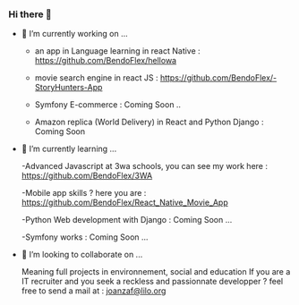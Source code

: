### Hi there 👋


- 🔭 I’m currently working on ...

     - an app in Language learning in react Native : https://github.com/BendoFlex/hellowa
     
     - movie search engine in react JS : https://github.com/BendoFlex/-StoryHunters-App
     
     - Symfony E-commerce : Coming Soon ..
     
     - Amazon replica (World Delivery) in React and Python Django : Coming Soon



- 🌱 I’m currently learning ... 

     -Advanced Javascript at 3wa schools, you can see my work here : https://github.com/BendoFlex/3WA
     
     -Mobile app skills ? here you are : https://github.com/BendoFlex/React_Native_Movie_App
     
     -Python Web development with Django : Coming Soon ...
     
     -Symfony works : Coming Soon ...
     
     

- 👯 I’m looking to collaborate on ...

     Meaning full projects in environnement, social and education
     If you are a IT recruiter and you seek a reckless and passionnate developper ?
     feel free to send a  mail at : joanzaf@lilo.org




